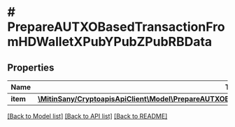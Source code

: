 # # PrepareAUTXOBasedTransactionFromHDWalletXPubYPubZPubRBData

## Properties

Name | Type | Description | Notes
------------ | ------------- | ------------- | -------------
**item** | [**\MitinSany/CryptoapisApiClient\Model\PrepareAUTXOBasedTransactionFromHDWalletXPubYPubZPubRBDataItem**](PrepareAUTXOBasedTransactionFromHDWalletXPubYPubZPubRBDataItem.md) |  |

[[Back to Model list]](../../README.md#models) [[Back to API list]](../../README.md#endpoints) [[Back to README]](../../README.md)
